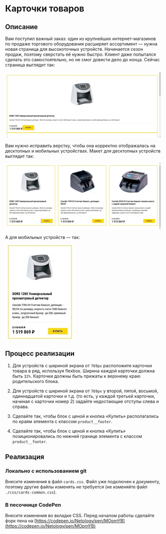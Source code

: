 # Карточки товаров

## Описание

Вам поступил важный заказ: один из крупнейших интернет-магазинов по продаже торгового оборудования расширяет ассортимент — нужна новая страница для высокоточных устройств. Начинается сезон продаж, поэтому сверстать её нужно быстро. Клиент даже попытался сделать это самостоятельно, но не смог довести дело до конца. Сейчас страница выглядит так: 

![Product cards layout current](../../sources/mobile-graphic-cards-current.jpeg)

Вам нужно исправить верстку, чтобы она корректно отображалась на десктопных и мобильных устройствах. Макет для десктопных устройств выглядит так:

![Product cards layout target](../../sources/mobile-graphic-cards-target.jpeg)

А для мобильных устройств — так:

![Product cards layout target on a small screen](../../sources/mobile-graphic-cards-small.jpeg)

## Процесс реализации

1. Для устройств с шириной экрана от `769px` расположите карточки товара в ряд, используя flexbox. Ширина каждой карточки должна быть `32%`. Карточки должны быть прижаты к верхнему краю родительского блока.

2. Для устройств с шириной экрана от `769px` у второй, пятой, восьмой, одиннадцатой карточки и т.д. (то есть, у каждой третьей карточки, начиная с карточки номер 2) задайте недостающие отступы слева и справа.
 
3. Сделайте так, чтобы блок с ценой и кнопка «Купить» располагались по краям элемента с классом `product__footer`. 

4. Сделайте так, чтобы блок с ценой и кнопка «Купить» позиционировались по нижней границе элемента с классом `product__footer`.

## Реализация

### Локально с использованием git

Внесите изменения в файл `cards.css`. Файл уже подключен к документу, поэтому другие файлы изменять не требуется (не изменяйте файл `./css/cards-common.css`).

### В песочнице CodePen

Внесите изменения во вкладке CSS. Перед началом работы сделайте форк пена на [https://codepen.io/Netology/pen/MOpmYB](https://codepen.io/Netology/pen/MOpmYB)
